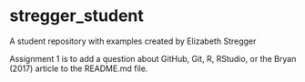 # stregger_student
A student repository with examples created by Elizabeth Stregger

Assignment 1 is to add a question about GitHub, Git, R, RStudio, or the Bryan (2017) article to the README.md file.
